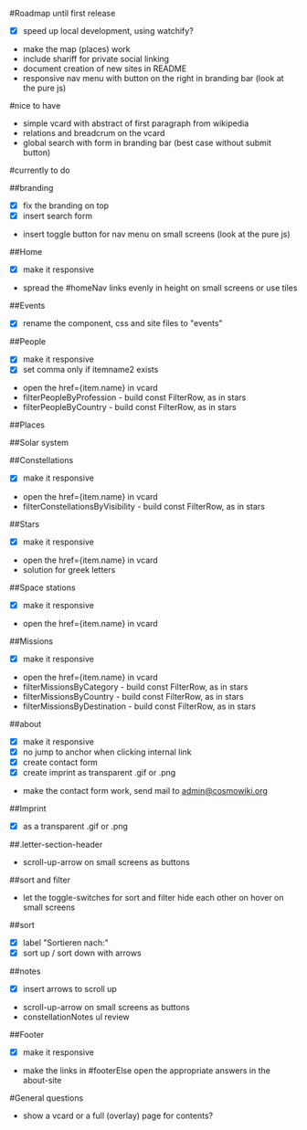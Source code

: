 #Roadmap until first release
- [x] speed up local development, using watchify?
- make the map (places) work
- include shariff for private social linking
- document creation of new sites in README
- responsive nav menu with button on the right in branding bar (look at the pure js)

#nice to have
- simple vcard with abstract of first paragraph from wikipedia
- relations and breadcrum on the vcard
- global search with form in branding bar (best case without submit button)

#currently to do

##branding
- [x] fix the branding on top
- [x] insert search form
- insert toggle button for nav menu on small screens (look at the pure js)

##Home
- [x] make it responsive
- spread the #homeNav links evenly in height on small screens or use tiles

##Events
- [x] rename the component, css and site files to "events"

##People
- [x] make it responsive
- [x] set comma only if itemname2 exists
- open the href={item.name} in vcard
- filterPeopleByProfession - build const FilterRow, as in stars
- filterPeopleByCountry - build const FilterRow, as in stars

##Places

##Solar system

##Constellations
- [x] make it responsive
- open the href={item.name} in vcard
- filterConstellationsByVisibility - build const FilterRow, as in stars

##Stars
- [x] make it responsive
- open the href={item.name} in vcard
- solution for greek letters

##Space stations
- [x] make it responsive
- open the href={item.name} in vcard

##Missions
- [x] make it responsive
- open the href={item.name} in vcard
- filterMissionsByCategory - build const FilterRow, as in stars
- filterMissionsByCountry - build const FilterRow, as in stars
- filterMissionsByDestination - build const FilterRow, as in stars

##about
- [x] make it responsive
- [x] no jump to anchor when clicking internal link
- [x] create contact form
- [x] create imprint as transparent .gif or .png
- make the contact form work, send mail to admin@cosmowiki.org

##Imprint
- [x] as a transparent .gif or .png

##.letter-section-header
- scroll-up-arrow on small screens as buttons

##sort and filter
- let the toggle-switches for sort and filter hide each other on hover on small screens

##sort
- [x] label "Sortieren nach:"
- [x] sort up / sort down with arrows

##notes
- [x] insert arrows to scroll up
- scroll-up-arrow on small screens as buttons
- constellationNotes ul review

##Footer
- [x] make it responsive
- make the links in #footerElse open the appropriate answers in the about-site

#General questions
- show a vcard or a full (overlay) page for contents?
